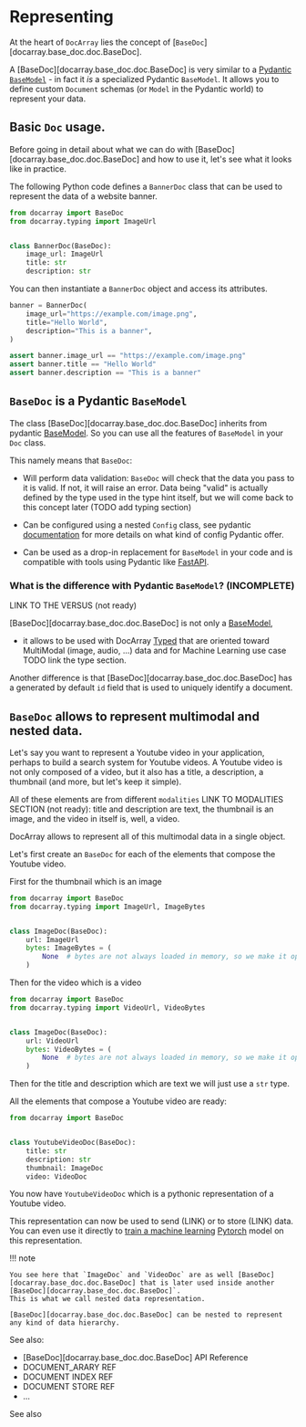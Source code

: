 # Representing

At the heart of `DocArray` lies the concept of [`BaseDoc`][docarray.base_doc.doc.BaseDoc].

A [BaseDoc][docarray.base_doc.doc.BaseDoc] is very similar to a [Pydantic](https://docs.pydantic.dev/)
[`BaseModel`](https://docs.pydantic.dev/usage/models) - in fact it _is_ a specialized Pydantic `BaseModel`. It allows you to define custom `Document` schemas (or `Model` in
the Pydantic world) to represent your data.

## Basic `Doc` usage.

Before going in detail about what we can do with [BaseDoc][docarray.base_doc.doc.BaseDoc] and how to use it, let's
see what it looks like in practice.

The following Python code defines a `BannerDoc` class that can be used to represent the data of a website banner.

```python
from docarray import BaseDoc
from docarray.typing import ImageUrl


class BannerDoc(BaseDoc):
    image_url: ImageUrl
    title: str
    description: str
```

You can then instantiate a `BannerDoc` object and access its attributes.

```python
banner = BannerDoc(
    image_url="https://example.com/image.png",
    title="Hello World",
    description="This is a banner",
)

assert banner.image_url == "https://example.com/image.png"
assert banner.title == "Hello World"
assert banner.description == "This is a banner"
```




## `BaseDoc` is a Pydantic `BaseModel`

The class [BaseDoc][docarray.base_doc.doc.BaseDoc] inherits from pydantic [BaseModel](https://docs.pydantic.dev/usage/models). So you can use
all the features of `BaseModel` in your `Doc` class. 

This namely means that `BaseDoc`:

* Will perform data validation: `BaseDoc` will check that the data you pass to it is valid. If not, it will raise an
  error. Data being "valid"  is actually defined by the type used in the type hint itself, but we will come back to this concept later (TODO add typing section)

* Can be configured using a nested `Config` class, see pydantic [documentation](https://docs.pydantic.dev/usage/model_config/) for more details on what kind of config Pydantic offer.

* Can be used as a drop-in replacement for `BaseModel` in your code and is compatible with tools using Pydantic like [FastAPI]('https://fastapi.tiangolo.com/').


###  What is the difference with Pydantic `BaseModel`? (INCOMPLETE)

LINK TO THE VERSUS (not ready)

[BaseDoc][docarray.base_doc.doc.BaseDoc] is not only a [BaseModel](https://docs.pydantic.dev/usage/models), 

* it allows to be used with DocArray [Typed](docarray.typing) that are oriented toward MultiModal (image, audio, ...) data and for 
Machine Learning use case TODO link the type section. 

Another difference is that [BaseDoc][docarray.base_doc.doc.BaseDoc] has a generated by default `id` field that is used to uniquely identify a document.



## `BaseDoc` allows to represent multimodal and nested data.

Let's say you want to represent a Youtube video in your application, perhaps to build a search system for Youtube videos.
A Youtube video is not only composed of a video, but it also has a title, a description, a thumbnail (and more, but let's keep it simple).

All of these elements are from different `modalities` LINK TO MODALITIES SECTION (not ready): title and description are text, the thumbnail is an image, and the video in itself is, well, a video.

DocArray allows to represent all of this multimodal data in a single object. 

Let's first create an `BaseDoc` for each of the elements that compose the Youtube video.

First for the thumbnail which is an image
```python
from docarray import BaseDoc
from docarray.typing import ImageUrl, ImageBytes


class ImageDoc(BaseDoc):
    url: ImageUrl
    bytes: ImageBytes = (
        None  # bytes are not always loaded in memory, so we make it optional
    )
```

Then for the video which is a video
```python
from docarray import BaseDoc
from docarray.typing import VideoUrl, VideoBytes


class ImageDoc(BaseDoc):
    url: VideoUrl
    bytes: VideoBytes = (
        None  # bytes are not always loaded in memory, so we make it optional
    )
``` 


Then for the title and description which are text we will just use a `str` type.

All the elements that compose a Youtube video are ready:

```python
from docarray import BaseDoc


class YoutubeVideoDoc(BaseDoc):
    title: str
    description: str
    thumbnail: ImageDoc
    video: VideoDoc
```


You now have `YoutubeVideoDoc` which is a pythonic representation of a Youtube video. 

This representation can now be used to send (LINK) or to store (LINK) data. You can even use it directly to [train a machine learning](../../how_to/multimodal_training_and_serving.md) [Pytorch](https://pytorch.org/docs/stable/index.html) model on this representation. 


!!! note

    You see here that `ImageDoc` and `VideoDoc` are as well [BaseDoc][docarray.base_doc.doc.BaseDoc] that is later used inside another [BaseDoc][docarray.base_doc.doc.BaseDoc]`.
    This is what we call nested data representation. 

    [BaseDoc][docarray.base_doc.doc.BaseDoc] can be nested to represent any kind of data hierarchy.
  
  


See also:

* [BaseDoc][docarray.base_doc.doc.BaseDoc] API Reference
* DOCUMENT_ARARY REF
* DOCUMENT INDEX REF
* DOCUMENT STORE REF
* ...



See also